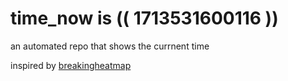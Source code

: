 # time_now is (( 1713531600116 ))

an automated repo that shows the currnent time

inspired by [breakingheatmap](https://github.com/breakingheatmap/breakingheatmap)